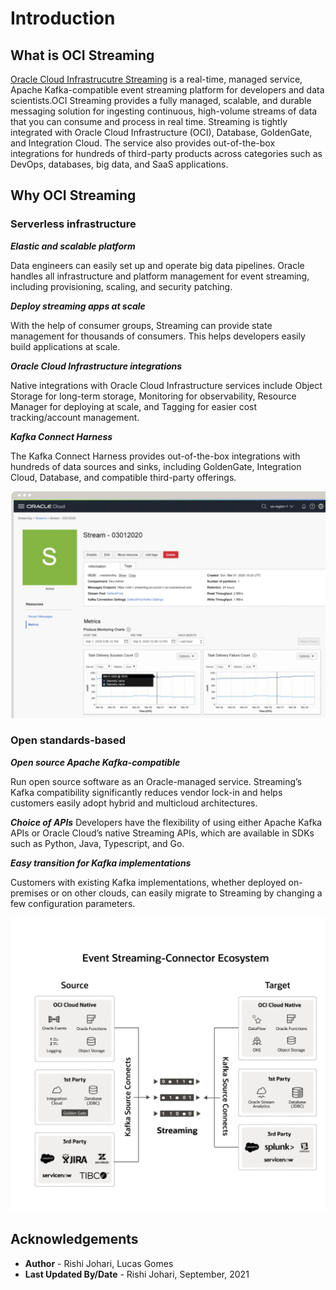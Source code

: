 # Introduction

## What is OCI Streaming

[Oracle Cloud Infrastrucutre Streaming](https://www.oracle.com/cloud-native/streaming/) is a real-time, managed service, Apache Kafka-compatible event streaming platform for developers and data scientists.OCI Streaming provides a fully managed, scalable, and durable messaging solution for ingesting continuous, high-volume streams of data that you can consume and process in real time. Streaming is tightly integrated with Oracle Cloud Infrastructure (OCI), Database, GoldenGate, and Integration Cloud.  The service also provides out-of-the-box integrations for hundreds of third-party products across categories such as DevOps, databases, big data, and SaaS applications.



## Why OCI Streaming

### Serverless infrastructure


***Elastic and scalable platform***

Data engineers can easily set up and operate big data pipelines. Oracle handles all infrastructure and platform management for event streaming, including provisioning, scaling, and security patching.

 ***Deploy streaming apps at scale***

With the help of consumer groups, Streaming can provide state management for thousands of consumers. This helps developers easily build applications at scale.

***Oracle Cloud Infrastructure integrations***

Native integrations with Oracle Cloud Infrastructure services include Object Storage for long-term storage, Monitoring for observability, Resource Manager for deploying at scale, and Tagging for easier cost tracking/account management.

***Kafka Connect Harness***

The Kafka Connect Harness provides out-of-the-box integrations with hundreds of data sources and sinks, including GoldenGate, Integration Cloud, Database, and compatible third-party offerings.

![Serverless Infrastrucuture](./images/OCI-Stream1.png)


### Open standards-based


***Open source Apache Kafka-compatible***

Run open source software as an Oracle-managed service. Streaming’s Kafka compatibility significantly reduces vendor lock-in and helps customers easily adopt hybrid and multicloud architectures.

***Choice of APIs***
Developers have the flexibility of using either Apache Kafka APIs or Oracle Cloud’s native Streaming APIs, which are available in SDKs such as Python, Java, Typescript, and Go.

***Easy transition for Kafka implementations***

Customers with existing Kafka implementations, whether deployed on-premises or on other clouds, can easily migrate to Streaming by changing a few configuration parameters.


![Open Standard](./images/OCI-Stream2.png)








## Acknowledgements

* **Author** - Rishi Johari, Lucas Gomes
* **Last Updated By/Date** - Rishi Johari, September, 2021

